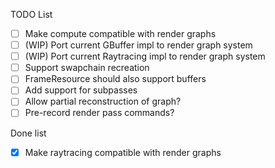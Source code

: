 TODO List

- [ ] Make compute compatible with render graphs
- [ ] (WIP) Port current GBuffer impl to render graph system
- [ ] (WIP) Port current Raytracing impl to render graph system
- [ ] Support swapchain recreation
- [ ] FrameResource should also support buffers
- [ ] Add support for subpasses
- [ ] Allow partial reconstruction of graph?
- [ ] Pre-record render pass commands?

Done list

- [X] Make raytracing compatible with render graphs
